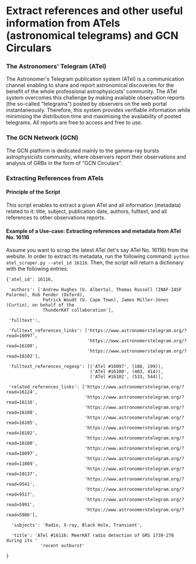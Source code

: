 # Extract references and other useful information from ATels (astronomical telegrams) and GCN Circulars

### The Astronomers' Telegram (ATel)

The Astronomer's Telegram publication system (ATel) is a communication channel enabling to share and report astronomical discoveries for the benefit of the whole professional astrophysicists' community. The ATel system overcomes this challenge by making available observation reports (the so-called "telegrams") posted by observers on the web portal instantaneously. Therefore, this system provides verifiable information while minimising the distribution time and maximising the availability of posted telegrams. All reports are free to access and free to use.

### The GCN Network (GCN)

The GCN platform is dedicated mainly to the gamma-ray bursts astrophysicists community, where observers report their observations and analysis of GRBs in the form of "GCN Circulars".


### Extracting References from ATels

#### Principle of the Script
This script enables to extract a given ATel and all information (metadata) related to it: title, subject, publication date, authors, fulltext, and all references to other observations reports.

#### Example of a Use-case: Extracting references and metadata from ATel No. 16116
Assume you want to scrap the latest ATel (let's say ATel No. 16116) from the website. In order to extract its metadata, run the following command: `python atel_scraper.py --atel_id 16116`. Then, the script will return a dictionary with the following entries:

```
{'atel_id': 16116,

 'authors': ['Andrew Hughes (U. Alberta), Thomas Russell (INAF-IASF Palermo), Rob Fender (Oxford),
              Patrick Woudt (U. Cape Town), James Miller-Jones (Curtin), on behalf of the 
              ThunderKAT collaboration'],

 'fulltext':,

 'fulltext_references_links': ['https://www.astronomerstelegram.org/?read=16097',
                               'https://www.astronomerstelegram.org/?read=16100',
                               'https://www.astronomerstelegram.org/?read=16102'],
 
 'fulltext_references_regexp': [('ATel #16097', (188, 199)),
                                ('ATel #16100', (403, 414)),
                                ('ATel #16102', (533, 544)],

 'related_references_links': ['https://www.astronomerstelegram.org/?read=16124',
                              'https://www.astronomerstelegram.org/?read=16116',
                              'https://www.astronomerstelegram.org/?read=16108',
                              'https://www.astronomerstelegram.org/?read=16105',
                              'https://www.astronomerstelegram.org/?read=16102',
                              'https://www.astronomerstelegram.org/?read=16100',
                              'https://www.astronomerstelegram.org/?read=16097',
                              'https://www.astronomerstelegram.org/?read=11869',
                              'https://www.astronomerstelegram.org/?read=10137',
                              'https://www.astronomerstelegram.org/?read=9541',
                              'https://www.astronomerstelegram.org/?read=9517',
                              'https://www.astronomerstelegram.org/?read=5991',
                              'https://www.astronomerstelegram.org/?read=5986'],

  'subjects': 'Radio, X-ray, Black Hole, Transient',

  'title': 'ATel #16116: MeerKAT radio detection of GRS 1739-278 during its '
             'recent outburst'

}
```


